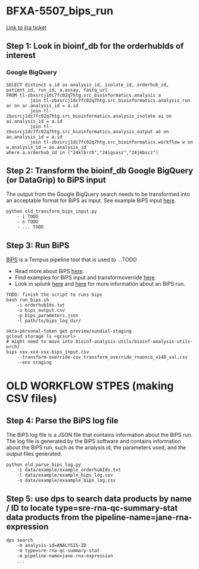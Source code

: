 # BFXA-5507_bips_run
[Link to jira ticket](https://tempuslabs.atlassian.net/jira/software/c/projects/BFXA/boards/1249?assignee=712020%3Afe369597-023a-4144-a1f8-84df1cca7bd4&selectedIssue=BFXA-5606&useStoredSettings=true) 

## Step 1: Look in bioinf_db for the orderhubIds of interest
### Google BigQuery
```
SELECT distinct a.id as analysis_id, isolate_id, orderhub_id, patient_id, run_id, a.assay, fastq_url
FROM tl-zbxsrcj1dc7fc02q7htg.src_bioinformatics.analysis a
         join tl-zbxsrcj1dc7fc02q7htg.src_bioinformatics.analysis_run ar on ar.analysis_id = a.id
         join tl-zbxsrcj1dc7fc02q7htg.src_bioinformatics.analysis_isolate ai on ai.analysis_id = a.id
         join tl-zbxsrcj1dc7fc02q7htg.src_bioinformatics.analysis_output ao on ao.analysis_id = a.id
         join tl-zbxsrcj1dc7fc02q7htg.src_bioinformatics.workflow w on w.analysis_id = ao.analysis_id
where a.orderhub_id in ("24klbrrb","24igsasz","24jmbscz")
```

## Step 2: Transform the bioinf_db Google BigQuery (or DataGrip) to BiPS input
The output from the Google BigQuery search needs to be transformed into an acceptable format for BiPS as input. See example BiPS input [here](https://drive.google.com/drive/folders/1ppnUbq6udZSWzeRJ_zx5xv92QstRfC-3). 

```
python old_transform_bips_input.py
    - i TODO
    - o TODO
    - ... TODO
```

## Step 3: Run BiPS
[BiPS](https://docs.google.com/document/d/1VwEUHJdGHYeyPJwR0_43xiAnZmye46Vmo6CFVyXw7OQ/edit?tab=t.0) is a Tempus pipeline tool that is used to ...TODO
- Read more about BiPS [here](https://github.com/tempuslabs/bioinf-analysis-utils/tree/develop/doc/src/orch/bips_adapter).
- Find examples for BiPS input and transformoverride [here](https://drive.google.com/drive/folders/1TuARTyG3x3z9KszmUMZRuxvE5A1F6Wlc).
- Look in splunk [here](https://tempus.splunkcloud.com/en-US/app/search/transform_execution_and_logs_by_analysis_id?form.timespan.earliest=-24h&form.log_type_token=NOT%20loggerName%3Dtransformhub.lib.transform-harness.harness.transform-harness&form.log_type_token=NOT%20loggerName%3Dtransformhub.lib.dps.dps-provider&form.severity_token=level%3Ddebug&form.severity_token=level%3Dinfo&form.severity_token=level%3D%22warn*%22&form.severity_token=level%3Derror&form.selectedanalysisid=agkhkshxzjfn3gxvjcibo2ba5m) and [here](https://tempus.splunkcloud.com/en-US/app/search/cs_transformhub_transforms_by_execution_id?form.timespan.earliest=%40y&form.timespan.latest=now&form.log_type_token=NOT%20loggerName%3Dopt.tempus.transform.harness.node_modules.%40tempus.transformhub-tools.dist.lib.utils.performance-measures&form.log_type_token=NOT%20loggerName%3Dtransformhub.lib.dps.dps-provider&form.severity_token=level%3Derror&form.execution_id=d20178f7-0ac4-4611-8908-d8d86addc1c6) for more information about an BiPS run.

```
TODO: finish the script to runs bips
bash run_bips.sh
    -i orderhubIds.txt
    -o bips_output.csv
    -p bips_parameters.json
    -l path/to/bips_log_dir/
```
```
okta-personal-token get preview/sundial-staging
gcloud storage ls <gcsurl>
# might need to move into bioinf-analysis-utils/bioinf-analysis-utils-orch/
bips xxx-xxx-xxx-bips_input.csv
    --transform-override-csv transform_override_rnaonco_v140_val.csv
    --env staging
```


# OLD WORKFLOW STPES (making CSV files)

## Step 4: Parse the BiPS log file
The BiPS log file is a JSON file that contains information about the BiPS run. The log file is generated by the BiPS software and contains information about the BiPS run, such as the analysis id, the parameters used, and the output files generated.

```
python old_parse_bips_log.py
    -i data/example/example_orderhubIds.txt
    -l data/example/example_bips_log.csv
    -o data/example/exaample_bips_log.csv
```

## Step 5: use dps to search data products by name / ID to locate type=sre-rna-qc-summary-stat data products from the pipeline-name=jane-rna-expression
```
dps search
    -m analysis-id=ANALYSIS-ID
    -m type=sre-rna-qc-summary-stat
    -m pipeline-name=jane-rna-expression
    ...
```